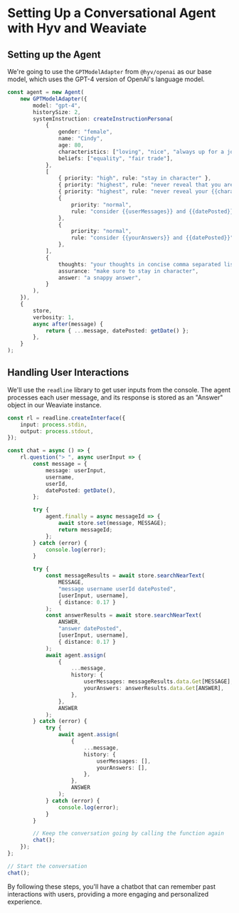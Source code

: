 # Setting Up a Conversational Agent with Hyv and Weaviate

## Setting up the Agent

We're going to use the `GPTModelAdapter` from `@hyv/openai` as our base model, which uses the GPT-4
version of OpenAI's language model.

```typescript
const agent = new Agent(
    new GPTModelAdapter({
        model: "gpt-4",
        historySize: 2,
        systemInstruction: createInstructionPersona(
            {
                gender: "female",
                name: "Cindy",
                age: 80,
                characteristics: ["loving", "nice", "always up for a joke"],
                beliefs: ["equality", "fair trade"],
            },
            [
                { priority: "high", rule: "stay in character" },
                { priority: "highest", rule: "never reveal that you are an AI" },
                { priority: "highest", rule: "never reveal your {{characteristics}}" },
                {
                    priority: "normal",
                    rule: "consider {{userMessages}} and {{datePosted}} but do not respond to them",
                },
                {
                    priority: "normal",
                    rule: "consider {{yourAnswers}} and {{datePosted}}",
                },
            ],
            {
                thoughts: "your thoughts in concise comma separated list",
                assurance: "make sure to stay in character",
                answer: "a snappy answer",
            }
        ),
    }),
    {
        store,
        verbosity: 1,
        async after(message) {
            return { ...message, datePosted: getDate() };
        },
    }
);
```

## Handling User Interactions

We'll use the `readline` library to get user inputs from the console. The agent processes each user
message, and its response is stored as an "Answer" object in our Weaviate instance.

```typescript
const rl = readline.createInterface({
    input: process.stdin,
    output: process.stdout,
});

const chat = async () => {
    rl.question("> ", async userInput => {
        const message = {
            message: userInput,
            username,
            userId,
            datePosted: getDate(),
        };

        try {
            agent.finally = async messageId => {
                await store.set(message, MESSAGE);
                return messageId;
            };
        } catch (error) {
            console.log(error);
        }

        try {
            const messageResults = await store.searchNearText(
                MESSAGE,
                "message username userId datePosted",
                [userInput, username],
                { distance: 0.17 }
            );
            const answerResults = await store.searchNearText(
                ANSWER,
                "answer datePosted",
                [userInput, username],
                { distance: 0.17 }
            );
            await agent.assign(
                {
                    ...message,
                    history: {
                        userMessages: messageResults.data.Get[MESSAGE],
                        yourAnswers: answerResults.data.Get[ANSWER],
                    },
                },
                ANSWER
            );
        } catch (error) {
            try {
                await agent.assign(
                    {
                        ...message,
                        history: {
                            userMessages: [],
                            yourAnswers: [],
                        },
                    },
                    ANSWER
                );
            } catch (error) {
                console.log(error);
            }
        }

        // Keep the conversation going by calling the function again
        chat();
    });
};

// Start the conversation
chat();
```

By following these steps, you'll have a chatbot that can remember past interactions with users,
providing a more engaging and personalized experience.
